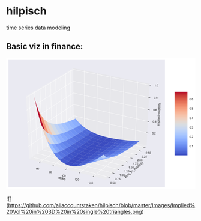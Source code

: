# hilpisch
time series data modeling 

## Basic viz in finance:

![](https://github.com/allaccountstaken/hilpisch/blob/master/Images/Implied%20Vol%20in%203D.png)

![] (https://github.com/allaccountstaken/hilpisch/blob/master/Images/Implied%20Vol%20in%203D%20in%20single%20triangles.png)


